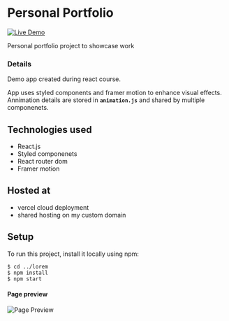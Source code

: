 # Personal Portfolio

[![Live Demo](https://img.shields.io/badge/demo-online-green.svg)](https://capture-react.vercel.app/)

Personal portfolio project to showcase work

### Details

Demo app created during react course.

App uses styled components and framer motion to enhance visual effects. Annimation details are stored in **`animation.js`** and shared by multiple componenets.

## Technologies used

-   React.js
-   Styled componenets
-   React router dom
-   Framer motion

## Hosted at

-   vercel cloud deployment
-   shared hosting on my custom domain

## Setup

To run this project, install it locally using npm:

```
$ cd ../lorem
$ npm install
$ npm start
```

#### Page preview

![Page Preview](./images/preview.png)
